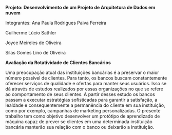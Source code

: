 **Projeto: Desenvolvimento de um Projeto de Arquitetura de Dados em nuvem**

Integrantes: Ana Paula Rodrigues Paiva Ferreira

 Guilherme Lúcio Sathler

 Joyce Meireles de Oliveira

 Silas Gomes Lino de Oliveira



**Avaliação da Rotatividade de Clientes Bancários**

 Uma preocupação atual das instituições bancárias é a preservar o maior número possível de clientes. Para tanto, os bancos buscam constantemente oferecer serviços de qualidade e ofertas para manter seus usuários. Isso se dá através de estudos realizados por essas organizações no que se refere ao comportamento de seus clientes. A partir desses estudo os bancos passam a executar estratégias sofisticadas para garantir a satisfação, a lealdade e consequentemente a permanência do cliente em sua instituição, como por exemplo, campanhas de marketing personalizadas.
  O presente trabalho tem como objetivo desenvolver um protótipo de aprendizado de máquina capaz de prever se clientes em uma determinada instituição bancária manterão sua relação com o banco ou deixarão a instituição.
  

 
